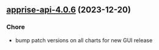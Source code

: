

## [apprise-api-4.0.6](https://github.com/truecharts/charts/compare/apprise-api-4.0.5...apprise-api-4.0.6) (2023-12-20)

### Chore

- bump patch versions on all charts for new GUI release
  
  